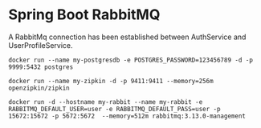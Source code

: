 

# Spring Boot RabbitMQ


A RabbitMq connection has been established between AuthService and UserProfileService.




```
docker run --name my-postgresdb -e POSTGRES_PASSWORD=123456789 -d -p 9999:5432 postgres
```

```
docker run --name my-zipkin -d -p 9411:9411 --memory=256m  openzipkin/zipkin
```

```
docker run -d --hostname my-rabbit --name my-rabbit -e RABBITMQ_DEFAULT_USER=user -e RABBITMQ_DEFAULT_PASS=user -p 15672:15672 -p 5672:5672  --memory=512m rabbitmq:3.13.0-management
```